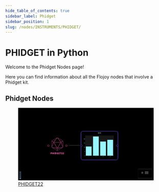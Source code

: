 ```yaml
---
hide_table_of_contents: true
sidebar_label: Phidget
sidebar_position: 1
slug: /nodes/INSTRUMENTS/PHIDGET/
---
```


# PHIDGET in Python

Welcome to the Phidget Nodes page!

Here you can find information about all the Flojoy nodes that involve a Phidget kit.

## Phidget Nodes

<div className="flex flex-wrap" style={{ marginLeft: "-55px" }}>

<div className="p-4">
<a href="/nodes/INSTRUMENTS/PHIDGET/PHIDGET22/">
<figure style={{ width: "200px", height: "200px", objectFit: "scale-down", marginRight: "15px" }}>
<img src="https://raw.githubusercontent.com/flojoy-ai/docs/main/docs/nodes/INSTRUMENTS/PHIDGET/PHIDGET22/examples/EX1/output.jpeg" style={{ width: "200px", height: "200px", objectFit: "scale-down", marginRight: "15px" }} />
<figcaption>PHIDGET22</figcaption>
</figure>
</a></div>

</div>
